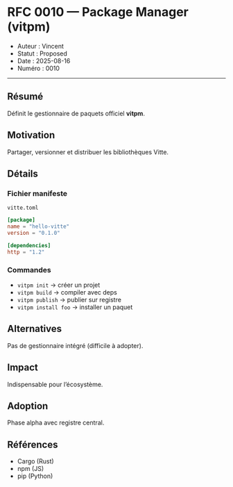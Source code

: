 # RFC 0010 — Package Manager (vitpm)

- Auteur : Vincent  
- Statut : Proposed  
- Date : 2025-08-16  
- Numéro : 0010  

---

## Résumé
Définit le gestionnaire de paquets officiel **vitpm**.  

## Motivation
Partager, versionner et distribuer les bibliothèques Vitte.  

## Détails
### Fichier manifeste
`vitte.toml`
```toml
[package]
name = "hello-vitte"
version = "0.1.0"

[dependencies]
http = "1.2"
```

### Commandes
- `vitpm init` → créer un projet  
- `vitpm build` → compiler avec deps  
- `vitpm publish` → publier sur registre  
- `vitpm install foo` → installer un paquet  

## Alternatives
Pas de gestionnaire intégré (difficile à adopter).  

## Impact
Indispensable pour l’écosystème.  

## Adoption
Phase alpha avec registre central.  

## Références
- Cargo (Rust)  
- npm (JS)  
- pip (Python)  
